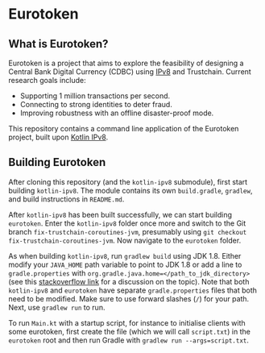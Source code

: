 # Eurotoken

## What is Eurotoken?
Eurotoken is a project that aims to explore the feasibility of designing a Central Bank Digital Currency (CDBC) using [IPv8](https://github.com/Tribler/kotlin-ipv8) and Trustchain. Current research goals include:
- Supporting 1 million transactions per second.
- Connecting to strong identities to deter fraud.
- Improving robustness with an offline disaster-proof mode.

This repository contains a command line application of the Eurotoken project, built upon [Kotlin IPv8](https://github.com/Tribler/kotlin-ipv8).

## Building Eurotoken
After cloning this repository (and the `kotlin-ipv8` submodule), first start building `kotlin-ipv8`. The module contains its own `build.gradle`, `gradlew`, and build instructions in `README.md`.

After `kotlin-ipv8` has been built successfully, we can start building `eurotoken`. Enter the `kotlin-ipv8` folder once more and switch to the Git branch `fix-trustchain-coroutines-jvm`, presumably using `git checkout fix-trustchain-coroutines-jvm`. Now navigate to the `eurotoken` folder.

As when building `kotlin-ipv8`, run `gradlew build` using JDK 1.8. Either modify your `JAVA_HOME` path variable to point to JDK 1.8 or add a line to `gradle.properties` with `org.gradle.java.home=</path_to_jdk_directory>` (see this [stackoverflow link](https://stackoverflow.com/questions/18487406/how-do-i-tell-gradle-to-use-specific-jdk-version) for a discussion on the topic). Note that both `kotlin-ipv8` and `eurotoken` have separate `gradle.properties` files that both need to be modified. Make sure to use forward slashes (`/`) for your path. Next, use `gradlew run` to run.

To run `Main.kt` with a startup script, for instance to initialise clients with some eurotoken, first create the file (which we will call `script.txt`) in the `eurotoken` root and then run Gradle with `gradlew run --args=script.txt`.